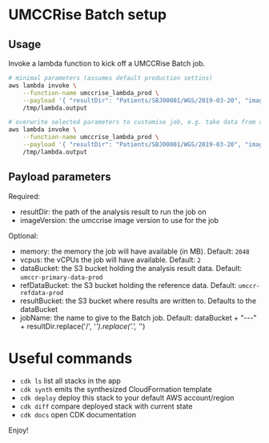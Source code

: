 # UMCCRise Batch setup

## Usage
Invoke a lambda function to kick off a UMCCRise Batch job.
```bash
# minimal parameters (assumes default production settins)
aws lambda invoke \
    --function-name umccrise_lambda_prod \
    --payload '{ "resultDir": "Patients/SBJ00001/WGS/2019-03-20", "imageVersion": "0.15.15"}' \
    /tmp/lambda.output

# overwrite selected parameters to customise job, e.g. take data from different data bucket and customise compute resource
aws lambda invoke \
    --function-name umccrise_lambda_prod \
    --payload '{ "resultDir": "Patients/SBJ00001/WGS/2019-03-20", "imageVersion": "0.15.15", "dataBucket": "umccr-temp", "memory": "50000", "vcpus": "16"}' \
    /tmp/lambda.output
```

## Payload parameters

Required:
- resultDir: the path of the analysis result to run the job on
- imageVersion: the umccrise image version to use for the job

Optional:
- memory: the memory the job will have available (in MB). Default: `2048`
- vcpus: the vCPUs the job will have available. Default: `2`
- dataBucket: the S3 bucket holding the analysis result data. Default: `umccr-primary-data-prod`
- refDataBucket: the S3 bucket holding the reference data. Default: `umccr-refdata-prod`
- resultBucket: the S3 bucket where results are written to. Defaults to the dataBucket
- jobName: the name to give to the Batch job. Default: dataBucket + "---" + resultDir.replace('/', '_').replace('.', '_')

# Useful commands

 * `cdk ls`          list all stacks in the app
 * `cdk synth`       emits the synthesized CloudFormation template
 * `cdk deploy`      deploy this stack to your default AWS account/region
 * `cdk diff`        compare deployed stack with current state
 * `cdk docs`        open CDK documentation

Enjoy!
